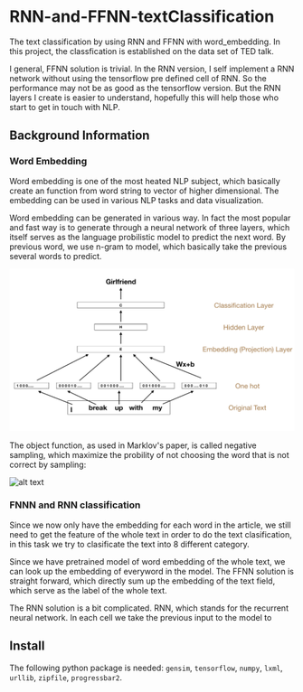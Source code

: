 # RNN-and-FFNN-textClassification


The text classification by using RNN and FFNN with word_embedding. In this project, the classfication is established on the data set of TED talk.

I general, FFNN solution is trivial. In the RNN version, I self implement a RNN network without using the tensorflow pre defined cell of RNN. So the performance may not be as good as the  tensorflow version. But the RNN layers I create is easier to understand, hopefully this will help those who start to get in touch with NLP.



## Background Information

### Word Embedding

Word embedding is one of the most heated NLP subject, which basically create an function from word string to vector of higher dimensional. The embedding can be used in various NLP tasks and data visualization.

Word embedding can be generated in various way. In fact the most popular and fast way is to generate through a neural network of three layers, which itself serves as the language probilistic model to predict the next word. By previous word, we use n-gram to model, which basically take the previous several words to predict.

![alt text](Embedding.png  "IPA Simulation Platform")

The object function, as used in Marklov's paper, is called negative sampling,  which maximize the probility of not choosing the word that is not correct by sampling:

![alt text](nagative.png  "IPA Simulation Platform")


### FNNN and RNN classification

Since we now only have the embedding for each word in the article, we still need to get the feature of the whole text in order to do the text clasification, in this task we try to clasificate the text into 8 different category.

Since we have pretrained model of word embedding of the whole text, we can look up the embedding of everyword in the model. The FFNN solution is straight forward, which directly sum up the embedding of the text field, which serve as the label of the whole text.

The RNN solution is a bit complicated. RNN, which stands for the recurrent neural network. In each cell we take the previous input to the model to


## Install
The following python package is needed: `gensim`, `tensorflow`, `numpy`, `lxml`, `urllib`, `zipfile`, `progressbar2`.


